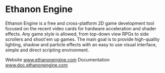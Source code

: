 Ethanon Engine
==============

Ethanon Engine is a free and cross-platform 2D game development tool focused on the recent video cards for hardware acceleration and shader effects. Any game style is allowed, from top-down view RPGs to side scrollers and shoot'em up games. The main goal is to provide high-quality lighting, shadow and particle effects with an easy to use visual interface, simple and direct scripting environment.

Website
www.ethanonengine.com 
Documentation
www.doc.ethanonengine.com
